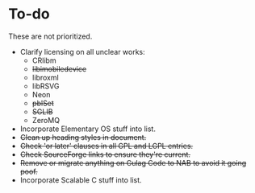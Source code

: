 # To-do #

These are not prioritized.

* Clarify licensing on all unclear works:
  * CRlibm
  * ~~libimobiledevice~~
  * libroxml
  * libRSVG
  * Neon
  * ~~pblSet~~
  * ~~SGLIB~~
  * ZeroMQ
* Incorporate Elementary OS stuff into list.
* ~~Clean up heading styles in document.~~
* ~~Check 'or later' clauses in all GPL and LGPL entries.~~
* ~~Check SourceForge links to ensure they're current.~~
* ~~Remove or migrate anything on Gulag Code to NAB to avoid it going poof.~~
* Incorporate Scalable C stuff into list.
